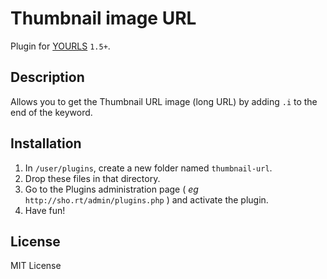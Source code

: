 # Thumbnail image URL

Plugin for [YOURLS](http://yourls.org) `1.5+`.

Description
-----------
Allows you to get the Thumbnail URL image (long URL) by adding `.i` to the end of the keyword.

Installation
------------
1. In `/user/plugins`, create a new folder named `thumbnail-url`.
2. Drop these files in that directory.
4. Go to the Plugins administration page ( *eg* `http://sho.rt/admin/plugins.php` ) and activate the plugin.
5. Have fun!

License
-------
MIT License
